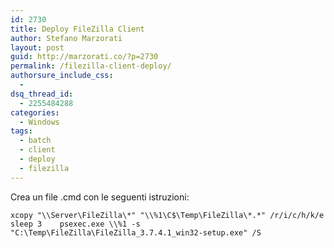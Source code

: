 ```yaml
---
id: 2730
title: Deploy FileZilla Client
author: Stefano Marzorati
layout: post
guid: http://marzorati.co/?p=2730
permalink: /filezilla-client-deploy/
authorsure_include_css:
  - 
dsq_thread_id:
  - 2255484288
categories:
  - Windows
tags:
  - batch
  - client
  - deploy
  - filezilla
---
```

Crea un file .cmd con le seguenti istruzioni:

`xcopy "\\Server\FileZilla\*" "\\%1\C$\Temp\FileZilla\*.*" /r/i/c/h/k/e   
sleep 3   
psexec.exe \\%1 -s "C:\Temp\FileZilla\FileZilla_3.7.4.1_win32-setup.exe" /S`